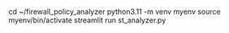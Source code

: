 cd ~/firewall_policy_analyzer
python3.11 -m venv myenv 
source myenv/bin/activate
streamlit run st_analyzer.py
